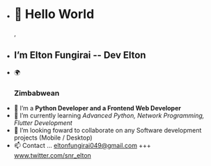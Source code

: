 - <h1>👋 Hello World </h1>, 
- <h2>I’m Elton Fungirai -- Dev Elton </h2>
- 🌍 <h3 color='green'>Zimbabwean</h3>
- 👀 I’m a <b>Python Developer and a Frontend Web Developer</b>
- 🌱 I’m currently learning <i>Advanced Python, Network Programming, Flutter Development</i>
- 💞️ I’m looking foward to collaborate on any Software development projects (Mobile / Desktop)
- 📫 Contact ... eltonfungirai049@gmail.com  +++  www.twitter.com/snr_elton

<!---
XCrypto22/XCrypto22 is a ✨ special ✨ repository because its `README.md` (this file) appears on your GitHub profile.
You can click the Preview link to take a look at your changes.
--->
